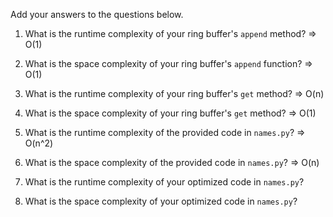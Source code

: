 Add your answers to the questions below.

1. What is the runtime complexity of your ring buffer's `append` method?
   => O(1)

2. What is the space complexity of your ring buffer's `append` function?
   => O(1)

3. What is the runtime complexity of your ring buffer's `get` method?
   => O(n)

4. What is the space complexity of your ring buffer's `get` method?
   => O(1)

5. What is the runtime complexity of the provided code in `names.py`?
   => O(n^2)

6. What is the space complexity of the provided code in `names.py`?
   => O(n)

7. What is the runtime complexity of your optimized code in `names.py`?

8. What is the space complexity of your optimized code in `names.py`?
